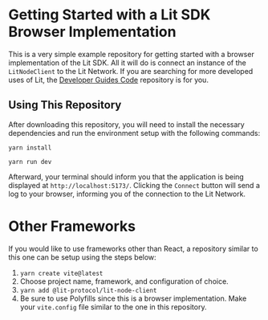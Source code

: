 # Getting Started with a Lit SDK Browser Implementation

This is a very simple example repository for getting started with a browser implementation of the Lit SDK. All it will do is connect an instance of the `LitNodeClient` to the Lit Network. If you are searching for more developed uses of Lit, the [Developer Guides Code](https://github.com/LIT-Protocol/developer-guides-code) repository is for you. 

## Using This Repository

After downloading this repository, you will need to install the necessary dependencies and run the environment setup with the following commands:

```
yarn install
```
```
yarn run dev
```

Afterward, your terminal should inform you that the application is being displayed at `http://localhost:5173/`. Clicking the `Connect` button will send a log to your browser, informing you of the connection to the Lit Network.

# Other Frameworks

If you would like to use frameworks other than React, a repository similar to this one can be setup using the steps below:
1. `yarn create vite@latest`
2. Choose project name, framework, and configuration of choice.
3. `yarn add @lit-protocol/lit-node-client`
4. Be sure to use Polyfills since this is a browser implementation. Make your `vite.config` file similar to the one in this repository.


